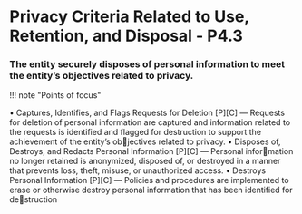 # Privacy Criteria Related to Use, Retention, and Disposal  - P4.3


### The entity securely disposes of personal information to meet the entity’s objectives related to privacy.

!!! note "Points of focus"

• Captures, Identifies, and Flags Requests for Deletion [P][C] — Requests for deletion of personal information are captured and information related to the requests is identified and flagged for destruction to support the achievement of the entity’s objectives related to privacy.
• Disposes of, Destroys, and Redacts Personal Information [P][C] — Personal information no longer retained is anonymized, disposed of, or destroyed in a manner that 
prevents loss, theft, misuse, or unauthorized access.
• Destroys Personal Information [P][C] — Policies and procedures are implemented 
to erase or otherwise destroy personal information that has been identified for destruction
